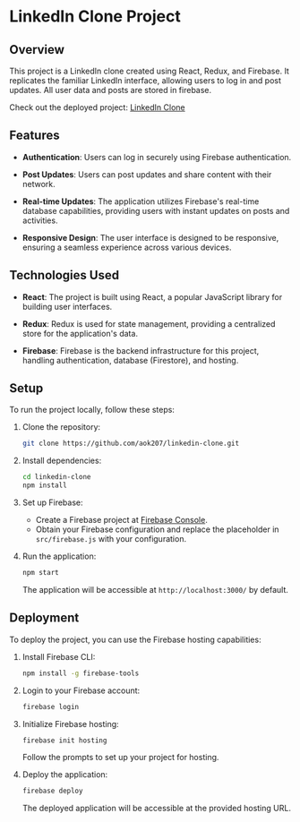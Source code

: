 # LinkedIn Clone Project

## Overview

This project is a LinkedIn clone created using React, Redux, and Firebase. It replicates the familiar LinkedIn interface, allowing users to log in and post updates. All user data and posts are stored in firebase.

Check out the deployed project: [LinkedIn Clone](https://linkedin-clone-7e4a3.web.app/)

## Features

- **Authentication**: Users can log in securely using Firebase authentication.
  
- **Post Updates**: Users can post updates and share content with their network.

- **Real-time Updates**: The application utilizes Firebase's real-time database capabilities, providing users with instant updates on posts and activities.

- **Responsive Design**: The user interface is designed to be responsive, ensuring a seamless experience across various devices.

## Technologies Used

- **React**: The project is built using React, a popular JavaScript library for building user interfaces.

- **Redux**: Redux is used for state management, providing a centralized store for the application's data.

- **Firebase**: Firebase is the backend infrastructure for this project, handling authentication, database (Firestore), and hosting.

## Setup

To run the project locally, follow these steps:

1. Clone the repository:

   ```bash
   git clone https://github.com/aok207/linkedin-clone.git
   ```

2. Install dependencies:

   ```bash
   cd linkedin-clone
   npm install
   ```

3. Set up Firebase:

   - Create a Firebase project at [Firebase Console](https://console.firebase.google.com/).
   - Obtain your Firebase configuration and replace the placeholder in `src/firebase.js` with your configuration.

4. Run the application:

   ```bash
   npm start
   ```

   The application will be accessible at `http://localhost:3000/` by default.

## Deployment

To deploy the project, you can use the Firebase hosting capabilities:

1. Install Firebase CLI:

   ```bash
   npm install -g firebase-tools
   ```

2. Login to your Firebase account:

   ```bash
   firebase login
   ```

3. Initialize Firebase hosting:

   ```bash
   firebase init hosting
   ```

   Follow the prompts to set up your project for hosting.

4. Deploy the application:

   ```bash
   firebase deploy
   ```

   The deployed application will be accessible at the provided hosting URL.
